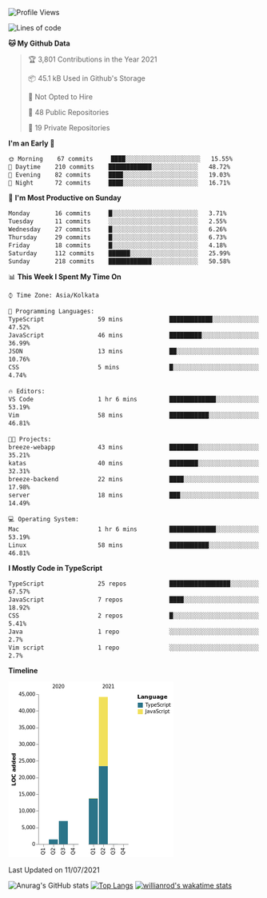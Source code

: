 <!--START_SECTION:waka-->
![Profile Views](http://img.shields.io/badge/Profile%20Views-1-blue)

![Lines of code](https://img.shields.io/badge/From%20Hello%20World%20I%27ve%20Written-66336%20lines%20of%20code-blue)

**🐱 My Github Data** 

> 🏆 3,801 Contributions in the Year 2021
 > 
> 📦 45.1 kB Used in Github's Storage 
 > 
> 🚫 Not Opted to Hire
 > 
> 📜 48 Public Repositories 
 > 
> 🔑 19 Private Repositories  
 > 
**I'm an Early 🐤** 

```text
🌞 Morning    67 commits     ████░░░░░░░░░░░░░░░░░░░░░   15.55% 
🌆 Daytime    210 commits    ████████████░░░░░░░░░░░░░   48.72% 
🌃 Evening    82 commits     ████░░░░░░░░░░░░░░░░░░░░░   19.03% 
🌙 Night      72 commits     ████░░░░░░░░░░░░░░░░░░░░░   16.71%

```
📅 **I'm Most Productive on Sunday** 

```text
Monday       16 commits     █░░░░░░░░░░░░░░░░░░░░░░░░   3.71% 
Tuesday      11 commits     ░░░░░░░░░░░░░░░░░░░░░░░░░   2.55% 
Wednesday    27 commits     █░░░░░░░░░░░░░░░░░░░░░░░░   6.26% 
Thursday     29 commits     █░░░░░░░░░░░░░░░░░░░░░░░░   6.73% 
Friday       18 commits     █░░░░░░░░░░░░░░░░░░░░░░░░   4.18% 
Saturday     112 commits    ██████░░░░░░░░░░░░░░░░░░░   25.99% 
Sunday       218 commits    ████████████░░░░░░░░░░░░░   50.58%

```


📊 **This Week I Spent My Time On** 

```text
⌚︎ Time Zone: Asia/Kolkata

💬 Programming Languages: 
TypeScript               59 mins             ████████████░░░░░░░░░░░░░   47.52% 
JavaScript               46 mins             █████████░░░░░░░░░░░░░░░░   36.99% 
JSON                     13 mins             ██░░░░░░░░░░░░░░░░░░░░░░░   10.76% 
CSS                      5 mins              █░░░░░░░░░░░░░░░░░░░░░░░░   4.74%

🔥 Editors: 
VS Code                  1 hr 6 mins         █████████████░░░░░░░░░░░░   53.19% 
Vim                      58 mins             ███████████░░░░░░░░░░░░░░   46.81%

🐱‍💻 Projects: 
breeze-webapp            43 mins             ████████░░░░░░░░░░░░░░░░░   35.21% 
katas                    40 mins             ████████░░░░░░░░░░░░░░░░░   32.31% 
breeze-backend           22 mins             ████░░░░░░░░░░░░░░░░░░░░░   17.98% 
server                   18 mins             ███░░░░░░░░░░░░░░░░░░░░░░   14.49%

💻 Operating System: 
Mac                      1 hr 6 mins         █████████████░░░░░░░░░░░░   53.19% 
Linux                    58 mins             ███████████░░░░░░░░░░░░░░   46.81%

```

**I Mostly Code in TypeScript** 

```text
TypeScript               25 repos            █████████████████░░░░░░░░   67.57% 
JavaScript               7 repos             ████░░░░░░░░░░░░░░░░░░░░░   18.92% 
CSS                      2 repos             █░░░░░░░░░░░░░░░░░░░░░░░░   5.41% 
Java                     1 repo              ░░░░░░░░░░░░░░░░░░░░░░░░░   2.7% 
Vim script               1 repo              ░░░░░░░░░░░░░░░░░░░░░░░░░   2.7%

```


**Timeline**

![Chart not found](https://raw.githubusercontent.com/wise-introvert/wise-introvert/master/charts/bar_graph.png) 


 Last Updated on 11/07/2021
<!--END_SECTION:waka-->
![Anurag's GitHub stats](https://github-readme-stats.vercel.app/api?username=wise-introvert&count_private=true&show_icons=true)
[![Top Langs](https://github-readme-stats.vercel.app/api/top-langs/?username=wise-introvert&langs_count=10)](https://github.com/anuraghazra/github-readme-stats)
[![willianrod's wakatime stats](https://github-readme-stats.vercel.app/api/wakatime?username=wiseintrovert)](https://github.com/anuraghazra/github-readme-stats)
